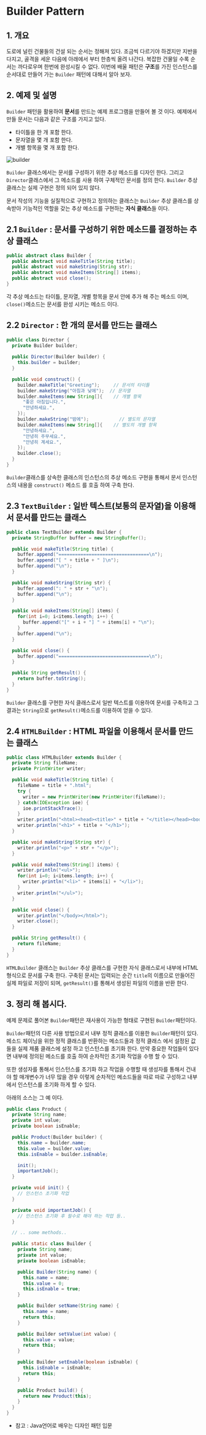 # Builder Pattern 

## 1. 개요 

도로에 널린 건물들의 건설 되는 순서는 정해져 있다. 조금씩 다르기야 하겠지만 지반을 다지고, 골격을 세운 다음에 아래에서 부터 한층씩 올려 나간다. 복잡한 건물일 수록 순서는 까다로우며 한번에 완성시킬 수 없다. 이번에 배울 패턴은 **구조**를 가진 인스턴스를 순서대로 만들어 가는 `Builder` 패턴에 대해서 알아 보자. 

## 2. 예제 및 설명

`Builder` 패턴을 활용하여 **문서**를 만드는 예제 프로그램을 만들어 볼 것 이다. 예제에서 만들 문서는 다음과 같은 구조를 가지고 있다. 

 - 타이틀을 한 개 포함 한다. 
 - 문자열을 몇 개 포함 한다. 
 - 개별 항목을 몇 개 포함 한다.

 ![builder](https://github.com/ksu3101/TIL/blob/master/DesignPattern/images/builderp.png)

`Builder` 클래스에서는 문서를 구성하기 위한 추상 메소드를 디자인 한다. 그리고 `Director`클래스에서 그 메소드를 사용 하여 구체적인 문서를 정의 한다. `Builder` 추상 클래스는 실제 구현은 정의 되어 있지 않다. 

문서 작성의 기능을 실질적으로 구현하고 정의하는 클래스는 `Builder` 추상 클래스를 상속받아 기능적인 역할을 갖는 추상 메소드를 구현하는 **자식 클래스**들 이다.     

## 2.1 `Builder` : 문서를 구성하기 위한 메소드를 결정하는 추상 클래스

```java
public abstract class Builder {
  public abstract void makeTitle(String title);
  public abstract void makeString(String str);
  public abstract void makeItems(String[] items);
  public abstract void close();
}
```
각 추상 메소드는 타이틀, 문자열, 개별 항목을 문서 안에 추가 해 주는 메소드 이며, `close()`메소드는 문서를 완성 시키는 메소드 이다. 

## 2.2 `Director` : 한 개의 문서를 만드는 클래스

```java
public class Director {
  private Builder builder;
  
  public Director(Builder builder) {
    this.builder = builder;
  }

  public void construct() {
    builder.makeTitle("Greeting");     // 문서의 타이틀  
    builder.makeString("아침과 낮에");  // 문자열
    builder.makeItems(new String[]{    // 개별 항목 
      "좋은 아침입니다.",
      "안녕하세요.",
    });
    builder.makeString("밤에");           // 별도의 문자열 
    builder.makeItems(new String[]{    // 별도의 개별 항목 
      "안녕하세요.",
      "안녕히 주무세요.",
      "안녕히 계세요.",
    });
    builder.close();
  }
}
``` 

`Builder`클래스를 상속한 클래스의 인스턴스의 추상 메소드 구현을 통해서 문서 인스턴스의 내용을 `construct()` 메소드 를 호출 하여 구축 한다. 

## 2.3 `TextBuilder` : 일반 텍스트(보통의 문자열)을 이용해서 문서를 만드는 클래스

```java
public class TextBuilder extends Builder {
  private StringBuffer buffer = new StringBuffer();

  public void makeTitle(String title) {
    buffer.append("=================================\n");
    buffer.append("[ " + title + " ]\n");
    buffer.append("\n");
  }

  public void makeString(String str) {
    buffer.append(": " + str + "\n");
    buffer.append("\n");
  }

  public void makeItems(String[] items) {
    for(int i=0; i<items.length; i++) {
      buffer.append("[" + i + "] " + items[i] + "\n");
    }
    buffer.append("\n");
  }

  public void close() {
    buffer.append("=================================\n");
  }

  public String getResult() {
    return buffer.toString();
  }
}
``` 

`Builder` 클래스를 구현한 자식 클래스로서 일반 텍스트를 이용하여 문서를 구축하고 그 결과는 `String`으로 `getResult()`메소드를 이용하여 얻을 수 있다.  

## 2.4 `HTMLBuilder` : HTML 파일을 이용해서 문서를 만드는 클래스 

```java
public class HTMLBuilder extends Builder {
  private String fileName;
  private PrintWriter writer;

  public void makeTitle(String title) {
    fileName = title + ".html";
    try {
      writer = new PrintWriter(new PrintWriter(fileName));
    } catch(IOException ioe) {
      ioe.printStackTrace();
    }
    writer.println("<html><head><title>" + title + "</title></head><body>");
    writer.println("<h1>" + title + "</h1>");
  }

  public void makeString(String str) {
    writer.println("<p>" + str + "</p>");
  }

  public void makeItems(String[] items) {
    writer.println("<ul>");
    for(int i=0; i<items.length; i++) {
      writer.println("<li>" + items[i] + "</li>");
    }
    writer.println("</ul>");
  }

  public void close() {
    writer.println("</body></html>");
    writer.close();
  }

  public String getResult() {
    return fileName;
  }
} 
```

`HTMLBuilder` 클래스는 `Builder` 추상 클래스를 구현한 자식 클래스로서 내부에 HTML 형식으로 문서를 구축 한다. 구축된 문서는 입력되는 순간 `title`의 이름으로 만들어진 실제 파일로 저장이 되며, `getResult()`를 통해서 생성된 파일의 이름을 반환 한다.  

## 3. 정리 해 봅시다.

예제 문제로 풀어본 `Builder`패턴은 재사용이 가능한 형태로 구현된 `Builder`패턴이다. 

`Builder`패턴의 다른 사용 방법으로서 내부 정적 클래스를 이용한 `Builder`패턴이 있다. 메소드 체이닝을 위한 정적 클래스를 반환하는 메소드들과 정적 클래스 에서 설정된 값들을 실제 제품 클래스에 설정 하고 인스턴스를 초기화 한다. 만약 중요한 작업들이 있다면 내부에 정의된 메소드를 호출 하여 순차적인 초기화 작업을 수행 할 수 있다. 

또한 생성자를 통해서 인스턴스를 초기화 하고 작업을 수행할 때 생성자를 통해서 건내야 할 매개변수가 너무 많을 경우 이렇게 순차적인 메소드들을 따로 따로 구성하고 내부에서 인스턴스를 초기화 하게 할 수 있다. 

아래의 소스는 그 예 이다. 

```java
public class Product {
  private String name;
  private int value;
  private boolean isEnable;

  public Product(Builder builder) {
    this.name = builder.name;
    this.value = builder.value;
    this.isEnable = builder.isEnable;

    init();
    importantJob();
  }

  private void init() {
    // 인스턴스 초기화 작업 
  }

  private void importantJob() {
    // 인스턴스 초기화 후 필수로 해야 하는 작업 등.. 
  }

  // .. some methods.. 

  public static class Builder {
    private String name;
    private int value;
    private boolean isEnable;

    public Builder(String name) {
      this.name = name;
      this.value = 0;
      this.isEnable = true;
    }

    public Builder setName(String name) {
      this.name = name;
      return this;
    }

    public Builder setValue(int value) {
      this.value = value;
      return this;
    }

    public Builder setEnable(boolean isEnable) {
      this.isEnable = isEnable;
      return this;
    } 

    public Product build() {
      return new Product(this);
    }
  }
}
``` 

- 참고 : Java언어로 배우는 디자인 패턴 입문